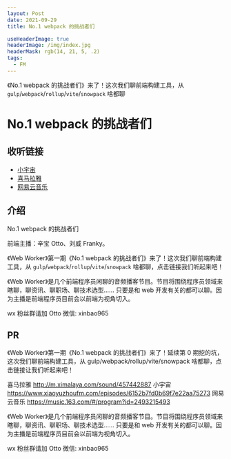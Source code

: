 ```yaml
---
layout: Post
date: 2021-09-29
title: No.1 webpack 的挑战者们

useHeaderImage: true
headerImage: /img/index.jpg
headerMask: rgb(14, 21, 5, .2)
tags:
  - FM
---
```


《No.1 webpack 的挑战者们》来了！这次我们聊前端构建工具，从 `gulp`/`webpack`/`rollup`/`vite`/`snowpack` 啥都聊

<!-- more -->

# No.1 webpack 的挑战者们

## 收听链接

- [小宇宙](https://www.xiaoyuzhoufm.com/episode/6152b7fd0b69f7e22aa75273)
- [喜马拉雅](https://www.ximalaya.com/sound/457442887)
- [网易云音乐](https://music.163.com/#/program?id=2493215493)

## 介绍

No.1 webpack 的挑战者们

前端主播：辛宝 Otto、刘威 Franky。

《Web Worker》第一期《No.1 webpack 的挑战者们》来了！这次我们聊前端构建工具，从 `gulp`/`webpack`/`rollup`/`vite`/`snowpack` 啥都聊，点击链接我们听起来吧！

《Web Worker》是几个前端程序员闲聊的音频播客节目。节目将围绕程序员领域来瞎聊，聊资讯、聊职场、聊技术选型...... 只要是和 web 开发有关的都可以聊。因为主播是前端程序员目前会以前端为视角切入。

wx 粉丝群请加 Otto 微信: xinbao965

## PR

《Web Worker》第一期《No.1 webpack 的挑战者们》来了！延续第 0 期挖的坑，这次我们聊前端构建工具，从 gulp/webpack/rollup/vite/snowpack 啥都聊，点击链接让我们听起来吧！

喜马拉雅 http://m.ximalaya.com/sound/457442887
小宇宙 https://www.xiaoyuzhoufm.com/episodes/6152b7fd0b69f7e22aa75273
网易云音乐 https://music.163.com/#/program?id=2493215493

《Web Worker》是几个前端程序员闲聊的音频播客节目。节目将围绕程序员领域来瞎聊，聊资讯、聊职场、聊技术选型...... 只要是和 web 开发有关的都可以聊。因为主播是前端程序员目前会以前端为视角切入。

wx 粉丝群请加 Otto 微信: xinbao965
